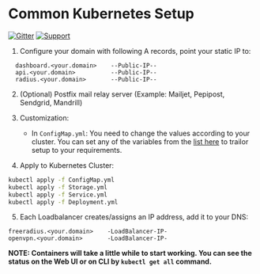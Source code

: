 # Common Kubernetes Setup

[![Gitter](https://img.shields.io/gitter/room/openwisp/general.svg)](https://gitter.im/openwisp/dockerize-openwisp)
[![Support](https://img.shields.io/badge/support-orange.svg)](http://openwisp.org/support.html)

1. Configure your domain with following A records, point your static IP to:

```
  dashboard.<your.domain>    --Public-IP--
  api.<your.domain>          --Public-IP--
  radius.<your.domain>       --Public-IP--
```

2. (Optional) Postfix mail relay server (Example: Mailjet, Pepipost, Sendgrid, Mandrill)

3. Customization:

   - In `ConfigMap.yml`: You need to change the values according to your cluster. You can set any of the variables from the [list here](docs/ENV.md) to trailor setup to your requirements.

4. Apply to Kubernetes Cluster:

```bash
kubectl apply -f ConfigMap.yml
kubectl apply -f Storage.yml
kubectl apply -f Service.yml
kubectl apply -f Deployment.yml
```

5. Each Loadbalancer creates/assigns an IP address, add it to your DNS:

```
freeradius.<your.domain>    -LoadBalancer-IP-
openvpn.<your.domain>       -LoadBalancer-IP-
```

**NOTE: Containers will take a little while to start working. You can see the status on the Web UI or on CLI by `kubectl get all` command.**
